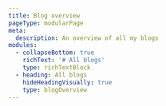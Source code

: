 ```yaml
---
title: Blog overview
pageType: modularPage
meta:
  description: An overview of all my blogs
modules:
  - collapseBottom: true
    richText: '# All blogs'
    type: richTextBlock
  - heading: All blogs
    hideHeadingVisually: true
    type: blogOverview
---
```


